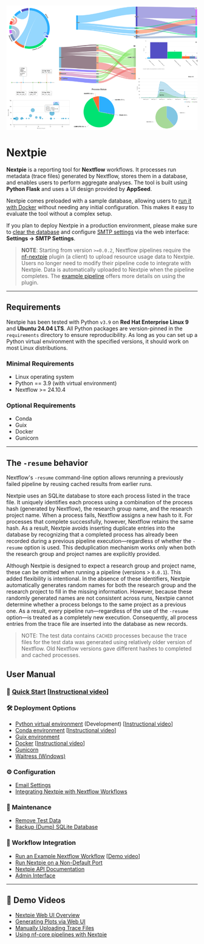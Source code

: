 
![](assets/images/nextpie-plots.png)

# Nextpie

**Nextpie** is a reporting tool for **Nextflow** workflows. It processes run metadata (trace files) generated by Nextflow, stores them in a database, and enables users to perform aggregate analyses. The tool is built using **Python Flask** and uses a UI design provided by **AppSeed**.

Nextpie comes preloaded with a sample database, allowing users to [run it with Docker](docs/deploy-docker.md) without needing any initial configuration. This makes it easy to evaluate the tool without a complex setup.

If you plan to deploy Nextpie in a production environment, please make sure to [clear the database](docs/db-clear-test-data.md) and configure [SMTP settings](docs/config-email.md) via the web interface: **Settings → SMTP Settings**.

> **NOTE**: Starting from version `>=0.0.2`, Nextflow pipelines require the [nf-nextpie](https://github.com/bishwaG/nf-nextpie) plugin (a client) to upload resource usage data to Nextpie. Users no longer need to modify their pipeline code to integrate with Nextpie. Data is automatically uploaded to Nextpie when the pipeline completes. The [example pipeline](docs/nextflow-workflow.md) offers more details on using the plugin.

---

## Requirements

Nextpie has been tested with Python `v3.9` on **Red Hat Enterprise Linux 9** and **Ubuntu 24.04 LTS**. All Python packages are version-pinned in the `requirements` directory to ensure reproducibility. As long as you can set up a Python virtual environment with the specified versions, it should work on most Linux distributions.

### Minimal Requirements

- Linux operating system  
- Python == 3.9 (with virtual environment)  
- Nextflow >= 24.10.4  

### Optional Requirements

- Conda  
- Guix  
- Docker  
- Gunicorn  

---
## The `-resume` behavior
Nextflow's `-resume` command-line option allows rerunning a previously failed pipeline by reusing cached results from earlier runs.

Nextpie uses an SQLite database to store each process listed in the trace file. It uniquely identifies each process using a combination of the process hash (generated by Nextflow), the research group name, and the research project name. When a process fails, Nextflow assigns a new hash to it. For processes that complete successfully, however, Nextflow retains the same hash. As a result, Nextpie avoids inserting duplicate entries into the database by recognizing that a completed process has already been recorded during a previous pipeline execution—regardless of whether the `-resume` option is used. This deduplication mechanism works only when both the research group and project names are explicitly provided.

Although Nextpie is designed to expect a research group and project name, these can be omitted when running a pipeline (versions > `0.0.1`). This added flexibility is intentional. In the absence of these identifiers, Nextpie automatically generates random names for both the research group and the research project to fill in the missing information. However, because these randomly generated names are not consistent across runs, Nextpie cannot determine whether a process belongs to the same project as a previous one. As a result, every pipeline run—regardless of the use of the `-resume` option—is treated as a completely new execution. Consequently, all process entries from the trace file are inserted into the database as new records.

> NOTE: The test data contains `CACHED` processes because the trace files for the test data was generated using relatively older version of Nextflow. Old Nextflow versions gave different hashes to completed and cached processes.

## User Manual

### 🚀 [Quick Start](docs/quick-start.md) [[Instructional video](https://youtu.be/Mo9c3YT9H6k)]

### 🛠 Deployment Options

- [Python virtual environment](docs/deploy-python.md) (Development) [[Instructional video](https://youtu.be/HJSIUa0EsD0)]  
- [Conda environment](docs/deploy-conda.md) [[Instructional video](https://youtu.be/-2Af_aU4vmM)]  
- [Guix environment](docs/deploy-guix.md)  
- [Docker](docs/deploy-docker.md) [[Instructional video](https://youtu.be/kmLNcgQN33I)]  
- [Gunicorn](docs/deploy-gunicorn.md)  
- [Waitress (Windows)](docs/deploy-waitress.md)  

### ⚙ Configuration

- [Email Settings](docs/config-email.md)  
- [Integrating Nextpie with Nextflow Workflows](docs/configure.md)  

### 🧹 Maintenance

- [Remove Test Data](docs/db-clear-test-data.md)  
- [Backup (Dump) SQLite Database](docs/db-dump.md)  

### 🧪 Workflow Integration

- [Run an Example Nextflow Workflow](docs/nextflow-workflow.md) [[Demo video](https://youtu.be/GCBzzCs7RQQ)]  
- [Run Nextpie on a Non-Default Port](docs/non-default-port.md)  
- [Nextpie API Documentation](docs/api.md)  
- [Admin Interface](docs/admin.md)  

---

## 🎥 Demo Videos

- [Nextpie Web UI Overview](https://youtu.be/069BpLCY42c)  
- [Generating Plots via Web UI](https://youtu.be/LSUZ7l-sJLU)  
- [Manually Uploading Trace Files](https://youtu.be/9uKZO2qpCug)
- [Using nf-core pipelines with Nextpie](https://youtu.be/tVVx3bXz2F0)

